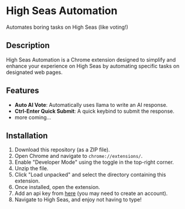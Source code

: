 # High Seas Automation
Automates boring tasks on High Seas (like voting!)

## Description
High Seas Automation is a Chrome extension designed to simplify and enhance your experience on High Seas by automating specific tasks on designated web pages.

## Features
- **Auto AI Vote**: Automatically uses llama to write an AI response.
- **Ctrl-Enter Quick Submit**: A quick keybind to submit the response.
- more coming...

## Installation
1. Download this repository (as a ZIP file).
2. Open Chrome and navigate to `chrome://extensions/`.
3. Enable "Developer Mode" using the toggle in the top-right corner.
4. Unzip the file.
5. Click "Load unpacked" and select the directory containing this extension.
6. Once installed, open the extension.
7. Add an api key from [here](https://console.groq.com/keys) (you may need to create an account).
8. Navigate to High Seas, and enjoy not having to type!
